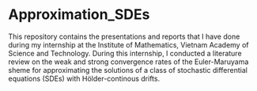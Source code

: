 # Approximation_SDEs
This repository contains the presentations and reports that I have done during my internship at the Institute of Mathematics, Vietnam Academy of Science and Technology. During this internship, I conducted a literature review on the weak and strong convergence rates of the Euler-Maruyama sheme for approximating the solutions of a class of stochastic differential equations (SDEs) with Hölder-continous drifts.

